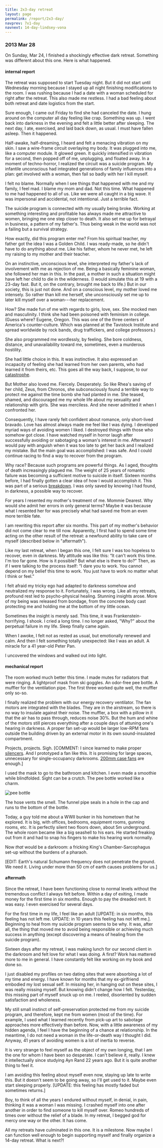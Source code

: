 ```yaml
---
title: 2x3-day retreat
layout: page
permalink: /report/2x3-day/
navprev: 7x1-day
navnext: 14-day-lindsey-vona
---
```


### 2013 Mar 28

On Sunday, Mar 24, I finished a shockingly effective dark retreat. Something was different about this one. Here is what happened.

#### internal report

The retreat was supposed to start Tuesday night. But it did not start until Wednesday morning because I stayed up all night finishing modifications to the room. I was rushing because I had a date with a woman scheduled for right after the retreat. This also made me restless. I had a bad feeling about both retreat and date logistics from the start.

Sure enough, I came out Friday to find she had canceled the date. I hung around on the computer all day feeling like crap. Something was up. I went back into darkness in the evening and felt a little better after sleeping. The next day, I ate, exercised, and laid back down, as usual. I must have fallen asleep. Then it happened.

Half-awake, half-dreaming, I heard and felt a menacing vibration on my skin. I saw a wire-frame circuit overlaying my body. It was plugged into me, like a computer module. It glowed green. It quickly intensified in vibration for a second, then popped off of me, unplugging, and floated away. In a moment of techno-horror, I realized the circuit was a suicide program. My infantile unconscious had integrated generations of family influences into a plan: get involved with a woman, then fail so badly with her I kill myself.

I felt no blame. Normally when I see things that happened with me and my family, I feel mad. I blame my mom and dad. Not this time. What happened to me had happened to all of us. Like we were all caught in a big wave. It was impersonal and accidental, not intentional. Just a terrible fact.

The suicide program is connected with my usually being broke. Working at something interesting and profitable has always made me attractive to women, bringing me one step closer to death. It also set me up for betrayal in business, a pattern of my father's. Thus being weak in the world was not a failing but a survival strategy.

How exactly, did this program enter me? From his spiritual teacher, my father got the idea I was a Golden Child. I was ready-made, so he didn't have to do anything about me. Like his father, whom he never met, he left my raising to my mother and their teacher. 

On an instinctive, unconscious level, she interpreted my father's lack of involvement with me as rejection of me. Being a basically feminine woman, she followed her man in this. In the past, a mother in such a situation might have left her child to die in the wilderness. (I would simulate this at 19 with a 23-day fast. But it, on the contrary, brought me back to life.) But in our society, this is just not done. And on a conscious level, my mother loved me intensely. So rather than kill me herself, she unconsciously set me up to later kill myself over a woman---her replacement. 

How? She made fun of me with regards to girls, love, sex. She mocked men and masculinity. I think she had been poisoned with feminism in college. (Guess where? Eugene, Oregon. This was one of the three centers of America's counter-culture. Which was planned at the Tavistock Institute and spread worldwide by rock bands, drug traffickers, and college professors.)

She also programmed me wordlessly, by feeling. She bore coldness, distance, and unavailability toward me, sometimes, even a murderous hostility.

She had little choice in this. It was instinctive. It also expressed an incapacity of feeling she had learned from her own parents, who had learned it from theirs, etc. This goes all the way back, I suppose, to our [catastrophe](/conjecture/catastrophe/).

But Mother also loved me. Fiercely. Desperately. So like Rhea's saving of her child, Zeus, from Chronos, she subconsciously found a terrible way to protect me against the time bomb she had planted in me. She teased, shamed, and discouraged me my whole life about my sexuality and relationship with girls. She was merciless. And she never admitted it when I confronted her.

Consequently, I have rarely felt confident about romance, only short-lived bravado. Love has almost always made me feel like I was dying. I developed myriad ways of avoiding women I liked. I destroyed things with those who somehow got close. I have watched myself in horror laugh after successfully avoiding or sabotaging a woman's interest in me. Afterward I would pay with anguish when it was too late to get her back and I realized my mistake. But the main goal was accomplished: I was safe. And I could continue racing to find a way to recover from the program.

Why race? Because such programs are powerful things. As I aged, thoughts of death increasingly plagued me. The weight of 25 years of romantic failure was becoming a sufficient motive to suicide in itself. Sixteen months before, I had finally gotten a clear idea of how I would accomplish it. This was part of a serious [breakdown](https://andrewdurham.com/blog/2011/12/breakdown/). I was only saved by knowing I had found, in darkness, a possible way to recover.

For years I resented my mother's treatment of me. Mommie Dearest. Why would she admit her errors in only general terms? Maybe it was because what I resented her for was precisely what had saved me from an even more terrible fate.

I am rewriting this report after six months. This part of my mother's behavior did not come clear to me till now. Apparently, I first had to spend some time acting on the other result of the retreat: a newfound ability to take care of myself (described below in "aftermath").

Like my last retreat, when I began this one, I felt sure I was too hopeless to recover, even in darkness. My attitude was like this: “It can't work this time. I'm too far gone. How is it possible? But what else is there to do?” Then, as if I were talking to the process itself: “I dare you to work. You cannot depend on my belief this time to work. You just have to work no matter what I think or feel.”

I felt afraid my tricky ego had adapted to darkness somehow and neutralized my response to it. Fortunately, I was wrong. Like all my retreats, profound rest led to psycho-physical healing. Stunning insights arose. More of my being was released from bondage, from the concrete body cast protecting me and holding me at the bottom of my little ocean.

Sometimes the insight is merely sad. This time, it was Frankenstein-horrifying. I shook. I cried a long time. I no longer asked, "Why?" about the perpetual failure in my life. Sleep finally came again. 

When I awoke, I felt not as rested as usual, but emotionally renewed and calm. And then I felt something totally unexpected: like I was an adult. A miracle for a 41 year-old Peter Pan.

I uncovered the windows and walked out into light.

#### mechanical report

The room worked much better this time. I made mutes for radiators that were ringing. A lightproof mask from ski goggles. An odor-free pee bottle. A muffler for the ventilation pipe. The first three worked quite well, the muffler only so-so.

I finally realized the problem with our energy recovery ventilator. The fan motors are integrated with the blades. They are in the airstream, so there is no way to insulate against their noise. The muffler, a box with a pillow in it that the air has to pass through, reduces noise 30%. But the hum and whine of the motors still pierces everything after a couple days of attuning one's hearing in darkness. A proper fan set-up would be larger low-RPM fans outside the building driven by an external motor in its own sound-insulated compartment. 

Projects, projects. Sigh. [COMMENT: I since learned to make proper [silencers](/air#silencer). And I prototyped a fan like this. It is promising for large spaces, unnecessary for single-occupancy darkrooms. [200mm case fans](/air#fan-mount) are enough.]

I used the mask to go to the bathroom and kitchen. I even made a smoothie while blindfolded. Sight can be a crutch. The pee bottle worked like a charm.

![pee bottle](/img/photo/pee-bottle.jpg) 

The hose vents the smell. The funnel pipe seals in a hole in the cap and runs to the bottom of the bottle.

Today, a guy told me about a WWII bunker in his hometown that he explored. It is big, with offices, bedrooms, equipment rooms, gunning rooms, etc. It is perfectly silent two floors down, about 5m underground. The whole room became like a big seashell to his ears. He started freaking out from it and had to snap his fingers to make his hearing work normally.

Now _that_ would be a darkroom: a fricking King's Chamber-Sarcophagus set-up without the burdens of a pharaoh.

[EDIT: Earth's natural Schumann frequency does not penetrate the ground. We need it. Living under more than 50 cm of earth causes problems for us.]

#### aftermath

Since the retreat, I have been functioning close to normal levels without the tremendous conflict I always felt before. Within a day of exiting, I made money for the first time in six months. Enough to pay the dreaded rent. It was easy. I even exercised for several days. 

For the first time in my life, I feel like an adult [UPDATE: in six months, this feeling has not left me. UPDATE: in 10 years this feeling has not left me.]. Beginning to heal from my suicide program seems to be why. It was, after all, the thing that moved me to avoid being responsible or achieving much success in anything (except discovering a means of healing from the suicide program).

Sixteen days after my retreat, I was making lunch for our second client in the darkroom and felt love for what I was doing. A first? Work has mattered more to me in general. I have constantly felt like working on my book and done so.

I just disabled my profiles on two dating sites that were absorbing a lot of my time and energy. I have known for months that my ex-girlfriend embodied my lost sexual self. In missing her, in hanging out on these sites, I was really missing myself. But knowing didn't change how I felt. Yesterday, this missing part of myself snuck up on me. I reeled, disoriented by sudden satisfaction and wholeness. 

My still small instinct of self-preservation protected me from my suicide program, and therefore, kept me from women (most of the time). For example, I used what I learned recently from pick-up art to sabotage approaches more effectively than before. Now, with a little awareness of my hidden agenda, I feel I have the beginning of a chance at relationship. In the meantime, I do not need a woman in the life-or-death way I thought I did. Anyway, 41 years of avoiding women is a lot of inertia to reverse.

It is very strange to feel myself as the object of my own longing, that I am the one for whom I have been so desperate. I can't believe it, really. I knew it intellectually since studying Ayn Rand 22 years ago. But it is quite another thing to feel it.

I am avoiding this feeling about myself even now, staying up late to write this. But it doesn't seem to be going away, so I'll get used to it. Maybe even start sleeping properly. [UPDATE: this feeling has mostly faded but sometimes returns.]

Boy, to think of all the years I endured without myself, in denial, in pain, thinking it was a woman I was missing. I crashed myself into one after another in order to find someone to kill myself over. Romeo hundreds of times over without the relief of a blade. In my retreat, I begged god for mercy one way or the other. It has come.

All my retreats have culminated in this one. It is a milestone. Now maybe I can function well enough to begin supporting myself and finally organize a 14-day retreat. What is next?!


